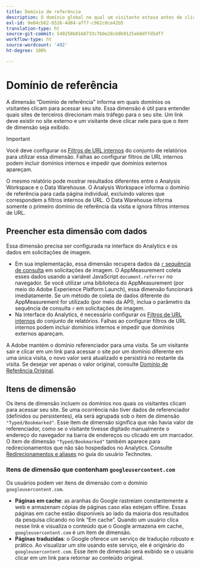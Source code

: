 ```yaml
---
title: Domínio de referência
description: O domínio global no qual um visitante estava antes de clicar para acessar o site.
exl-id: 9e04cb62-6526-4d84-aff7-c962c0ce42b5
translation-type: ht
source-git-commit: 549258b0168733c7b0e28cb8b9125e68dffd5df7
workflow-type: ht
source-wordcount: '492'
ht-degree: 100%

---
```


# Domínio de referência

A dimensão “Domínio de referência” informa em quais domínios os visitantes clicam para acessar seu site. Essa dimensão é útil para entender quais sites de terceiros direcionam mais tráfego para o seu site. Um link deve existir no site externo e um visitante deve clicar nele para que o item de dimensão seja exibido.

>[!IMPORTANT]
>
>Você deve configurar os [Filtros de URL internos](/help/admin/admin/internal-url-filter-admin.md) do conjunto de relatórios para utilizar essa dimensão. Falhas ao configurar filtros de URL internos podem incluir domínios internos e impedir que domínios externos apareçam.

O mesmo relatório pode mostrar resultados diferentes entre o Analysis Workspace e o Data Warehouse. O Analysis Workspace informa o domínio de referência para cada página individual, excluindo valores que correspondem a filtros internos de URL. O Data Warehouse informa somente o primeiro domínio de referência da visita e ignora filtros internos de URL.

## Preencher esta dimensão com dados

Essa dimensão precisa ser configurada na interface do Analytics e os dados em solicitações de imagem.

* Em sua implementação, essa dimensão recupera dados da [`r` sequência de consulta](/help/implement/validate/query-parameters.md) em solicitações de imagem. O AppMeasurement coleta esses dados usando a variável JavaScript `document.referrer` no navegador. Se você utilizar uma biblioteca do AppMeasurement (por meio do Adobe Experience Platform Launch), essa dimensão funcionará imediatamente. Se um método de coleta de dados diferente do AppMeasurement for utilizado (por meio da API), inclua o parâmetro da sequência de consulta `r` em solicitações de imagem.
* Na interface do Analytics, é necessário configurar os [Filtros de URL internos](/help/admin/admin/internal-url-filter-admin.md) do conjunto de relatórios. Falhas ao configurar filtros de URL internos podem incluir domínios internos e impedir que domínios externos apareçam.

A Adobe mantém o domínio referenciador para uma visita. Se um visitante sair e clicar em um link para acessar o site por um domínio diferente em uma única visita, o novo valor será atualizado e persistirá no restante da visita. Se desejar ver apenas o valor original, consulte [Domínio de Referência Original](original-referring-domain.md).

## Itens de dimensão

Os itens de dimensão incluem os domínios nos quais os visitantes clicam para acessar seu site. Se uma ocorrência não tiver dados de referenciador (definidos ou persistentes), ela será agrupada sob o item de dimensão `"Typed/Bookmarked"`. Esse item de dimensão significa que não havia valor de referenciador, como se o visitante tivesse digitado manualmente o endereço do navegador na barra de endereços ou clicado em um marcador. O item de dimensão `"Typed/Bookmarked"` também aparece para redirecionamentos que não são hospedados no Analytics. Consulte [Redirecionamentos e aliases](/help/technotes/redirects.md) no guia do usuário Technotes.

### Itens de dimensão que contenham `googleusercontent.com`

Os usuários podem ver itens de dimensão com o domínio `googleusercontent.com`.

* **Páginas em cache**: as aranhas do Google rastreiam constantemente a web e armazenam cópias de páginas caso elas estejam offline. Essas páginas em cache estão disponíveis ao lado da maioria dos resultados da pesquisa clicando no link “Em cache”. Quando um usuário clica nesse link e visualiza o conteúdo que o Google armazena em cache, `googleusercontent.com` é um item de dimensão.
* **Páginas traduzidas**: o Google oferece um serviço de tradução robusto e prático. Ao visualizar um site usando este serviço, ele é originário do `googleusercontent.com`. Esse item de dimensão será exibido se o usuário clicar em um link para retornar ao conteúdo original.
